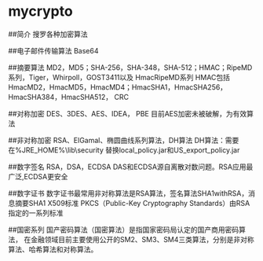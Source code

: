 mycrypto
====

##简介
搜罗各种加密算法
 
##电子邮件传输算法
 Base64

##摘要算法
 MD2，MD5；SHA-256，SHA-348，SHA-512；HMAC；RipeMD系列，Tiger，Whirpoll，GOST3411以及 HmacRipeMD系列
 HMAC包括HmacMD2，HmacMD5，HmacMD4；HmacSHA1，HmacSHA256，HmacSHA384，HmacSHA512，
 CRC

##对称加密
 DES、3DES、AES、IDEA， PBE
 目前AES加密未被破解，为有效算法

##非对称加密
 RSA、ElGamal、椭圆曲线系列算法，DH算法
 DH算法：需要在%JRE_HOME%\lib\security 替换local_policy.jar和US_export_policy.jar

##数字签名
 RSA，DSA，ECDSA
 DAS和ECDSA源自离散对数问题。RSA应用最广泛,ECDSA更安全

##数字证书
 数字证书最常用非对称算法是RSA算法，签名算法SHA1withRSA，消息摘要SHA1
 X509标准
 PKCS（Public-Key Cryptography Standards）由RSA指定的一系列标准

##国密系列
 国产密码算法（国密算法）是指国家密码局认定的国产商用密码算法，
 在金融领域目前主要使用公开的SM2、SM3、SM4三类算法，分别是非对称算法、哈希算法和对称算法。